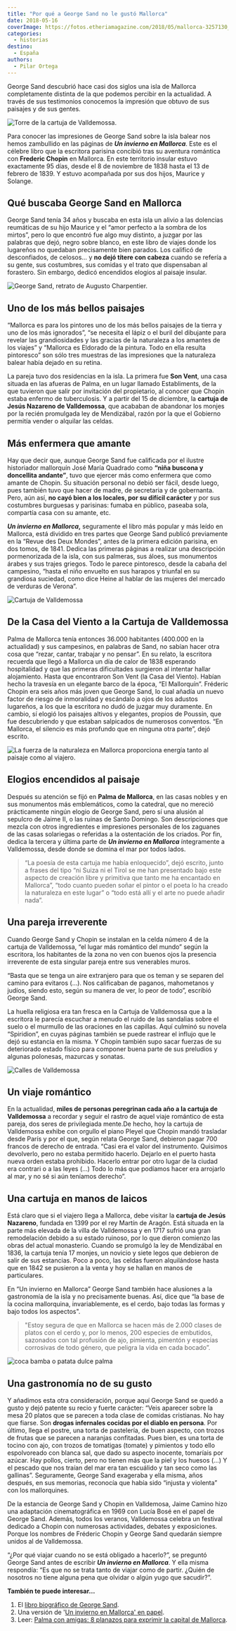 ```yaml
---
title: "Por qué a George Sand no le gustó Mallorca"
date: 2018-05-16
coverImage: https://fotos.etheriamagazine.com/2018/05/mallorca-3257130_1920-e1558282089298.jpg
categories: 
  - historias
destino: 
  - España
authors: 
  - Pilar Ortega
---
```


George Sand descubrió hace casi dos siglos una isla de Mallorca completamente distinta 
de la que podemos percibir en la actualidad. A través de sus testimonios conocemos la 
impresión que obtuvo de sus paisajes y de sus gentes. 

![Torre de la cartuja de Valldemossa.](https://fotos.etheriamagazine.com/2018/05/iglesia-valldemossa.jpg "Torre de la cartuja de Valldemossa. © Zoran Borojevic")

Para conocer las impresiones de George Sand sobre la isla balear nos hemos zambullido en 
las páginas de **_Un invierno en Mallorca_**. Este es el célebre libro que la escritora 
parisina concibió tras su aventura romántica con **Frederic Chopin** en Mallorca. En 
este territorio insular estuvo exactamente 95 días, desde el 8 de noviembre de 1838 
hasta el 13 de febrero de 1839. Y estuvo acompañada por sus dos hijos, Maurice y 
Solange. 

## Qué buscaba George Sand en Mallorca

George Sand tenía 34 años y buscaba en esta isla un alivio a las dolencias reumáticas de 
su hijo Maurice y el “amor perfecto a la sombra de los mirtos”, pero lo que encontró fue 
algo muy distinto, a juzgar por las palabras que dejó, negro sobre blanco, en este libro 
de viajes donde los lugareños no quedaban precisamente bien parados. Los calificó de 
desconfiados, de celosos… y **no dejó títere con cabeza** cuando se refería a su gente, 
sus costumbres, sus comidas y el trato que dispensaban al forastero. Sin embargo, dedicó 
encendidos elogios al paisaje insular. 

![George Sand, retrato de Augusto Charpentier.](https://fotos.etheriamagazine.com/2018/05/George-Sand-y-Mallorca-1.jpg "George Sand, retrato de Augusto Charpentier.")

## Uno de los más bellos paisajes

“Mallorca es para los pintores uno de los más bellos paisajes de la tierra y uno de los 
más ignorados”, “se necesita el lápiz o el buril del dibujante para revelar las 
grandiosidades y las gracias de la naturaleza a los amantes de los viajes” y “Mallorca 
es Eldorado de la pintura. Todo en ella resulta pintoresco” son sólo tres muestras de 
las impresiones que la naturaleza balear había dejado en su retina. 

La pareja tuvo dos residencias en la isla. La primera fue **Son Vent**, una casa situada 
en las afueras de Palma, en un lugar llamado Establiments, de la que tuvieron que salir 
por invitación del propietario, al conocer que Chopin estaba enfermo de tuberculosis. Y 
a partir del 15 de diciembre, la **cartuja de Jesús Nazareno de Valldemossa**, que 
acababan de abandonar los monjes por la recién promulgada ley de Mendizábal, razón por 
la que el Gobierno permitía vender o alquilar las celdas. 

## Más enfermera que amante

Hay que decir que, aunque George Sand fue calificada por el ilustre historiador 
mallorquín José María Quadrado como **“niña buscona y doncellita andante”**, tuvo que 
ejercer más como enfermera que como amante de Chopin. Su situación personal no debió ser 
fácil, desde luego, pues también tuvo que hacer de madre, de secretaria y de gobernanta. 
Pero, aún así, **no cayó bien a los locales, por su difícil carácter** y por sus 
costumbres burguesas y parisinas: fumaba en público, paseaba sola, compartía casa con su 
amante, etc. 

**_Un invierno en Mallorca_,** seguramente el libro más popular y más leído en Mallorca, 
está dividido en tres partes que George Sand publicó previamente en la “Revue des Deux 
Mondes”, antes de la primera edición parisina, en dos tomos, de 1841. Dedica las 
primeras páginas a realizar una descripción pormenorizada de la isla, con sus palmeras, 
sus áloes, sus monumentos árabes y sus trajes griegos. Todo le parece pintoresco, desde 
la cabaña del campesino, “hasta el niño envuelto en sus harapos y triunfal en su 
grandiosa suciedad, como dice Heine al hablar de las mujeres del mercado de verduras de 
Verona”. 

![Cartuja de Valldemossa](https://fotos.etheriamagazine.com/2018/05/Viaje-Mallorca-Valldemossa-e1558282195642.jpg "Miles de personas peregrinan a la cartuja de Valldemossa para recordar aquel viaje romántico.  © Mateu Bennassar")

## De la Casa del Viento a la Cartuja de Valldemossa

Palma de Mallorca tenía entonces 36.000 habitantes (400.000 en la actualidad) y sus 
campesinos, en palabras de Sand, no sabían hacer otra cosa que “rezar, cantar, trabajar 
y no pensar”. En su relato, la escritora recuerda que llegó a Mallorca un día de calor 
de 1838 esperando hospitalidad y que las primeras dificultades surgieron al intentar 
hallar alojamiento. Hasta que encontraron Son Vent (la Casa del Viento). Habían hecho la 
travesía en un elegante barco de la época, “El Mallorquín”. Fréderic Chopin era seis 
años más joven que George Sand, lo cual añadía un nuevo factor de riesgo de inmoralidad 
y escándalo a ojos de los adustos lugareños, a los que la escritora no dudó de juzgar 
muy duramente. En cambio, sí elogió los paisajes altivos y elegantes, propios de 
Poussin, que fue descubriendo y que estaban salpicados de numerosos conventos. “En 
Mallorca, el silencio es más profundo que en ninguna otra parte”, dejó escrito. 

![La fuerza de la naturaleza en Mallorca proporciona energía tanto al paisaje como al viajero.](https://fotos.etheriamagazine.com/2018/05/mallorca-3257130_1920-e1558282089298.jpg "La fuerza de la naturaleza en Mallorca proporciona energía tanto al paisaje como al viajero.")

## Elogios encendidos al paisaje

Después su atención se fijó en **Palma de Mallorca**, en las casas nobles y en sus 
monumentos más emblemáticos, como la catedral, que no mereció prácticamente ningún 
elogio de George Sand, pero sí una alusión al sepulcro de Jaime II, o las ruinas de 
Santo Domingo. Son descripciones que mezcla con otros ingredientes e impresiones 
personales de los zaguanes de las casas solariegas o referidas a la ostentación de los 
criados. Por fin, dedica la tercera y última parte de _**Un invierno en Mallorca**_ 
íntegramente a Valldemossa, desde donde se domina el mar por todos lados. 

> “La poesía de esta cartuja me había enloquecido”, dejó escrito, junto a frases del tipo 
> “ni Suiza ni el Tirol se me han presentado bajo este aspecto de creación libre y 
> primitiva que tanto me ha encantado en Mallorca”, “todo cuanto pueden soñar el pintor o 
> el poeta lo ha creado la naturaleza en este lugar” o “todo está allí y el arte no puede 
> añadir nada”. 

## Una pareja irreverente

Cuando George Sand y Chopin se instalan en la celda número 4 de la cartuja de 
Valldemossa, “el lugar más romántico del mundo” según la escritora, los habitantes de la 
zona no ven con buenos ojos la presencia irreverente de esta singular pareja entre sus 
venerables muros. 

“Basta que se tenga un aire extranjero para que os teman y se separen del camino para 
evitaros (…). Nos calificaban de paganos, mahometanos y judíos, siendo esto, según su 
manera de ver, lo peor de todo”, escribió George Sand. 

La huella religiosa era tan fresca en la Cartuja de Valldemossa que a la escritora le 
parecía escuchar a menudo el ruido de las sandalias sobre el suelo o el murmullo de las 
oraciones en las capillas. Aquí culminó su novela “Spiridion”, en cuyas páginas también 
se puede rastrear el influjo que le dejó su estancia en la misma. Y Chopin también supo 
sacar fuerzas de su deteriorado estado físico para componer buena parte de sus preludios 
y algunas polonesas, mazurcas y sonatas. 

![Calles de Valldemossa](https://fotos.etheriamagazine.com/2018/05/Valldemossa.jpg "Una bonita postal de Valldemossa.")

## Un viaje romántico

En la actualidad, **miles de personas peregrinan cada año a la cartuja de Valldemossa** 
a recordar y seguir el rastro de aquel viaje romántico de esta pareja, dos seres de 
privilegiada mente.De hecho, hoy la cartuja de Valldemossa exhibe con orgullo el piano 
Pleyel que Chopin mandó trasladar desde París y por el que, según relata George Sand, 
debieron pagar 700 francos de derecho de entrada. “Casi era el valor del instrumento. 
Quisimos devolverlo, pero no estaba permitido hacerlo. Dejarlo en el puerto hasta nueva 
orden estaba prohibido. Hacerlo entrar por otro lugar de la ciudad era contrari o a las 
leyes (…) Todo lo más que podíamos hacer era arrojarlo al mar, y no sé si aún teníamos 
derecho”. 

## Una cartuja en manos de laicos

Está claro que si el viajero llega a Mallorca, debe visitar la **cartuja de Jesús 
Nazareno**, fundada en 1399 por el rey Martín de Aragón. Está situada en la parte más 
elevada de la villa de Valldemossa y en 1717 sufrió una gran remodelación debido a su 
estado ruinoso, por lo que dieron comienzo las obras del actual monasterio. Cuando se 
promulgó la ley de Mendizábal en 1836, la cartuja tenía 17 monjes, un novicio y siete 
legos que debieron de salir de sus estancias. Poco a poco, las celdas fueron 
alquilándose hasta que en 1842 se pusieron a la venta y hoy se hallan en manos de 
particulares. 

En “Un invierno en Mallorca” George Sand también hace alusiones a la gastronomía de la 
isla y no precisamente buenas. Así, dice que “la base de la cocina mallorquina, 
invariablemente, es el cerdo, bajo todas las formas y bajo todos los aspectos". 

> "Estoy segura de que en Mallorca se hacen más de 2.000 clases de platos con el cerdo y, 
> por lo menos, 200 especies de embutidos, sazonados con tal profusión de ajo, pimienta, 
> pimentón y especias corrosivas de todo género, que peligra la vida en cada bocado”. 

![coca bamba o patata dulce palma](https://fotos.etheriamagazine.com/2021/11/Coca-Bamba-palma-mallorca.jpg "Coca bamba o de patata, ideal para mojar en chocolate.")

## Una gastronomía no de su gusto

Y añadimos esta otra consideración, porque aquí George Sand se quedó a gusto y dejó 
patente su recio y fuerte carácter: “Veis aparecer sobre la mesa 20 platos que se 
parecen a toda clase de comidas cristianas. No hay que fiarse. Son **drogas infernales 
cocidas por el diablo en persona**. Por último, llega el postre, una torta de 
pastelería, de buen aspecto, con trozos de frutas que se parecen a naranjas confitadas. 
Pues bien, es una torta de tocino con ajo, con trozos de tomatigas (tomate) y pimientos 
y todo ello espolvoreado con blanca sal, que dado su aspecto inocente, tomaríais por 
azúcar. Hay pollos, cierto, pero no tienen más que la piel y los huesos (…) Y el pescado 
que nos traían del mar era tan escuálido y tan seco como las gallinas”. Seguramente, 
George Sand exageraba y ella misma, años después, en sus memorias, reconocía que había 
sido “injusta y violenta” con los mallorquines. 

De la estancia de George Sand y Chopin en Valldemosa, Jaime Camino hizo una adaptación 
cinematográfica en 1969 con Lucía Bosé en el papel de George Sand. Además, todos los 
veranos, Valldemossa celebra un festival dedicado a Chopin con numerosas actividades, 
debates y exposiciones. Porque los nombres de Fréderic Chopin y George Sand quedarán 
siempre unidos al de Valldemossa. 

“¿Por qué viajar cuando no se está obligado a hacerlo?”, se preguntó George Sand antes 
de escribir **_Un invierno en Mallorca_**. Y ella misma respondía: “Es que no se trata 
tanto de viajar como de partir. ¿Quién de nosotros no tiene alguna pena que olvidar o 
algún yugo que sacudir?”. 

**También te puede interesar...** 

1. El [libro biográfico de George Sand](https://amzn.to/3lXzz1w).
2. Una versión de '[Un invierno en Mallorca' en papel](https://amzn.to/3m92orP).
3. Leer: [Palma con amigas: 8 planazos para exprimir la capital de Mallorca](https://etheriamagazine.com/2021/06/02/planes-y-excursiones-desde-palma-mallorca-con-amigas/).
